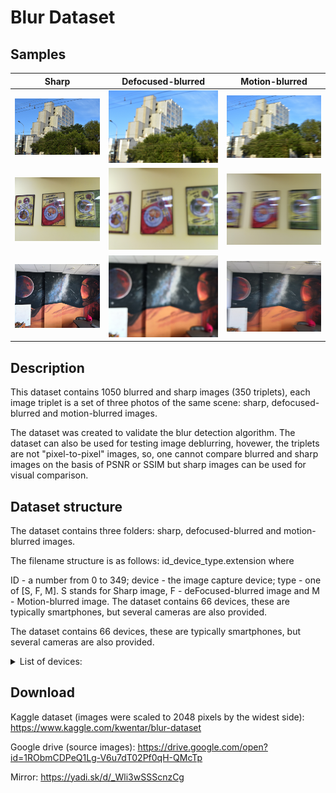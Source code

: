 # Blur Dataset

## Samples

|Sharp     | Defocused-blurred | Motion-blurred |
|-----------|-------|-------|
|![106 Sharp](samples/106_NIKON-D3400-35MM_S.JPG)| ![106 Defocused](samples/106_NIKON-D3400-35MM_F.JPG)| ![106 Motion](samples/106_NIKON-D3400-35MM_M.JPG)|
|![176 Sharp](samples/176_HONOR-7X_S.jpg)| ![176 Defocused](samples/176_HONOR-7X_F.jpg)| ![176 Motion](samples/176_HONOR-7X_M.jpg)|
|![180 Sharp](samples/180_HONOR-10_S.jpg)| ![180 Defocused](samples/180_HONOR-10_F.jpg)| ![180 Motion](samples/180_HONOR-10_M.jpg)|

## Description
This dataset contains 1050 blurred and sharp images (350 triplets), each image triplet is a set of three photos of the same scene: sharp, defocused-blurred and motion-blurred images.

The dataset was created to validate the blur detection algorithm. The dataset can also be used for testing image deblurring, hovewer, the triplets are not "pixel-to-pixel" images, so, one cannot compare blurred and sharp images on the basis of PSNR or SSIM but sharp images can be used for visual comparison.

## Dataset structure
The dataset contains three folders: sharp, defocused-blurred and motion-blurred images.

The filename structure is as follows: id_device_type.extension where

ID - a number from 0 to 349;
device - the image capture device;
type - one of [S, F, M]. S stands for Sharp image, F - deFocused-blurred image and M - Motion-blurred image.
The dataset contains 66 devices, these are typically smartphones, but several cameras are also provided.

The dataset contains 66 devices, these are typically smartphones, but several cameras are also provided.
<details> 
<summary>List of devices:</summary>
<p> 

|Device     | Amount|
|-----------|-------|
|HONOR-7X	| 37	|
|NIKON-D3400-18-55MM	| 37	|
|HONOR-8X	| 30	|
|IPHONE-SE	| 30	|
|NIKON-D3400-35MM	| 25	|
|XIAOMI-PROCOFONE-F1	| 23	|
|IPHONE-7	| 13	|
|IPHONE-6S	| 11	|
|XIAOMI-MI8-SE	| 9	|
|HONOR-10	| 8	|
|ASUS-ZENFONE-LIVE-ZB501KL	| 6	|
|HONOR-7C	| 6	|
|HUAWEI-P20-LITE	| 6	|
|SONY-NEX-5T	| 6	|
|XIAOMI-REDMI-7	| 6	|
|HUAWEI-P20	| 5	|
|IPHONE-8-PLUS	| 5	|
|SAMSUNG-GALAXY-J3	| 5	|
|HUAWEI-MATE20	| 4	|
|HUAWEI-Y9	| 4	|
|IPHONE-8	| 4	|
|CANON-6D-100MM	| 3	|
|HONOR-9	| 3	|
|HUAWEI-NOVA-LITE	| 3	|
|IPHONE-7-PLUS	| 3	|
|SAMSUNG-GALAXY-A8	| 3	|
|SAMSUNG-GALAXY-J5	| 3	|
|WILEYFOX-SWIFT-2-PLUS	| 3	|
|XIAOMI-REDMI-3S	| 3	|
|XIAOMI-REDMI-NOTE-7	| 3	|
|HONOR-6X	| 2	|
|HUAWEI-P30-PRO	| 2	|
|ONEPLUS-3T	| 2	|
|SAMSUNG-GALAXY-A5	| 2	|
|SAMSUNG-GALAXY-A6	| 2	|
|SAMSUNG-GALAXY-J7	| 2	|
|XIAOMI-REDMI-5-PLUS	| 2	|
|ASUS-ZE500KL	| 1	|
|BQ-5512L	| 1	|
|CANON-6D-70-200MM	| 1	|
|HONOR-4C	| 1	|
|HONOR-8	| 1	|
|HONOR-9-LITE	| 1	|
|HUAWEI-P-SMART	| 1	|
|HUAWEI-P30	| 1	|
|HUAWEI-P30-LITE	| 1	|
|IPHONE-5S	| 1	|
|IPHONE-6	| 1	|
|IPHONE-XR	| 1	|
|LG-Q6	| 1	|
|NOKIA-21	| 1	|
|PANASONIC-DMC-TZ35	| 1	|
|PRESTIGIO-MULTI-PHONE	| 1	|
|SAMSUNG-EDGE-7C	| 1	|
|SAMSUNG-GALAXY-7-NEO	| 1	|
|SAMSUNG-GALAXY-A3	| 1	|
|SAMSUNG-GALAXY-GRAND-PRIME	| 1	|
|SAMSUNG-GALAXY-GRAND-PRIME-PLUS	| 1	|
|SAMSUNG-GALAXY-S5	| 1	|
|SONY-XPERIA-E5	| 1	|
|XIAOMI-MI8-LITE	| 1	|
|XIAOMI-REDMI-4	| 1	|
|XIAOMI-REDMI-4A	| 1	|
|XIAOMI-REDMI-4X	| 1	|
|XIAOMI-REDMI-NOTE-4X	| 1	|
|XIAOMI-REDMI-NOTE-5A-PRIME	| 1	|
</p> 
</details>

## Download
Kaggle dataset (images were scaled to 2048 pixels by the widest side): https://www.kaggle.com/kwentar/blur-dataset

Google drive (source images): https://drive.google.com/open?id=1RObmCDPeQ1Lg-V6u7dT02Pf0qH-QMcTp

Mirror: https://yadi.sk/d/_Wli3wSSScnzCg
